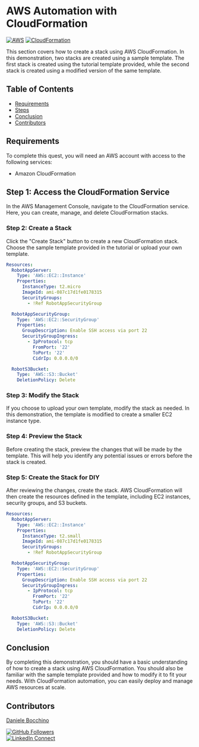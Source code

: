 
# AWS Automation with CloudFormation

[![AWS](https://img.shields.io/badge/AWS-100000?style=flat&logo=amazon&logoColor=FFFFFF&labelColor=5C5C5C&color=FF7300)](https://docs.aws.amazon.com/quicksight/latest/user/signing-up.html)
[![CloudFormation](https://img.shields.io/badge/AWS_CloudFormation-100000?style=flat&logo=aws&logoColor=white&labelColor=494949&color=ED1C24)](https://aws.amazon.com/cloudformation/)

This section covers how to create a stack using AWS CloudFormation. In this demonstration, two stacks are created using a sample template. The first stack is created using the tutorial template provided, while the second stack is created using a modified version of the same template.

## Table of Contents

- [Requirements](#requirements)
- [Steps](#Steps)
- [Conclusion](#conclusion)
- [Contributors](#contributors)


## Requirements
To complete this quest, you will need an AWS account with access to the following services:
- Amazon CloudFormation

##  Step 1: Access the CloudFormation Service
In the AWS Management Console, navigate to the CloudFormation service. Here, you can create, manage, and delete CloudFormation stacks.

### Step 2: Create a Stack
Click the "Create Stack" button to create a new CloudFormation stack. Choose the sample template provided in the tutorial or upload your own template.

``` yaml
Resources:
  RobotAppServer:
    Type: 'AWS::EC2::Instance'
    Properties:
      InstanceType: t2.micro
      ImageId: ami-087c17d1fe0178315
      SecurityGroups:
        - !Ref RobotAppSecurityGroup

  RobotAppSecurityGroup:
    Type: 'AWS::EC2::SecurityGroup'
    Properties:
      GroupDescription: Enable SSH access via port 22
      SecurityGroupIngress:
        - IpProtocol: tcp
          FromPort: '22'
          ToPort: '22'
          CidrIp: 0.0.0.0/0

  RobotS3Bucket:
    Type: 'AWS::S3::Bucket'
    DeletionPolicy: Delete

```

### Step 3: Modify the Stack
If you choose to upload your own template, modify the stack as needed. In this demonstration, the template is modified to create a smaller EC2 instance type.

### Step 4: Preview the Stack
Before creating the stack, preview the changes that will be made by the template. This will help you identify any potential issues or errors before the stack is created.

### Step 5: Create the Stack for DIY
After reviewing the changes, create the stack. AWS CloudFormation will then create the resources defined in the template, including EC2 instances, security groups, and S3 buckets.

``` yaml
Resources:
  RobotAppServer:
    Type: 'AWS::EC2::Instance'
    Properties:
      InstanceType: t2.small
      ImageId: ami-087c17d1fe0178315
      SecurityGroups:
        - !Ref RobotAppSecurityGroup

  RobotAppSecurityGroup:
    Type: 'AWS::EC2::SecurityGroup'
    Properties:
      GroupDescription: Enable SSH access via port 22
      SecurityGroupIngress:
        - IpProtocol: tcp
          FromPort: '22'
          ToPort: '22'
          CidrIp: 0.0.0.0/0

  RobotS3Bucket:
    Type: 'AWS::S3::Bucket'
    DeletionPolicy: Delete

```


## Conclusion
By completing this demonstration, you should have a basic understanding of how to create a stack using AWS CloudFormation. You should also be familiar with the sample template provided and how to modify it to fit your needs. With CloudFormation automation, you can easily deploy and manage AWS resources at scale.

## Contributors

[Daniele Bocchino](https://danielebocchino.github.io/)

[![GitHub Followers](https://img.shields.io/github/followers/DanieleBocchino?style=social)](https://github.com/DanieleBocchino)  
[![LinkedIn Connect](https://img.shields.io/badge/LinkedIn-Connect-blue?style=social&logo=linkedin)](https://www.linkedin.com/in/daniele-bocchino-aa602a20b/)
